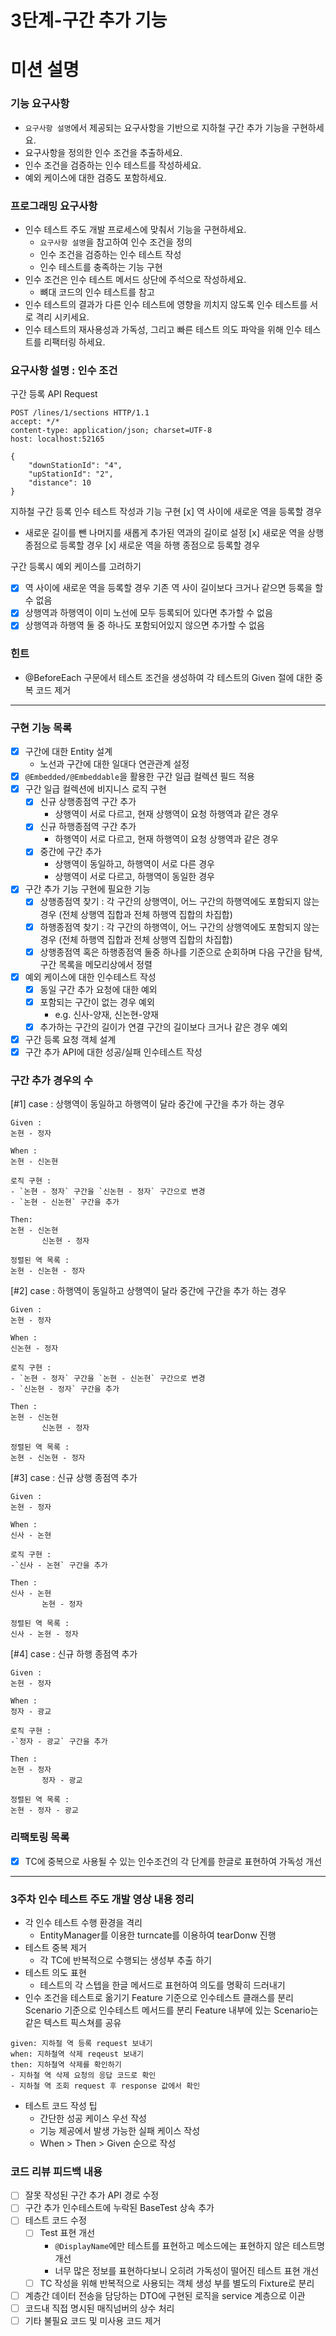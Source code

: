 3단계-구간 추가 기능
===
# 미션 설명
### 기능 요구사항
- `요구사항 설명`에서 제공되는 요구사항을 기반으로 지하철 구간 추가 기능을 구현하세요.
- 요구사항을 정의한 인수 조건을 추출하세요.
- 인수 조건을 검증하는 인수 테스트를 작성하세요.
- 예외 케이스에 대한 검증도 포함하세요.

### 프로그래밍 요구사항
- 인수 테스트 주도 개발 프로세스에 맞춰서 기능을 구현하세요.
  - `요구사항 설명`을 참고하여 인수 조건을 정의
  - 인수 조건을 검증하는 인수 테스트 작성
  - 인수 테스트를 충족하는 기능 구현
- 인수 조건은 인수 테스트 메서드 상단에 주석으로 작성하세요.
  - 뼈대 코드의 인수 테스트를 참고
- 인수 테스트의 결과가 다른 인수 테스트에 영향을 끼치지 않도록 인수 테스트를 서로 격리 시키세요.
- 인수 테스트의 재사용성과 가독성, 그리고 빠른 테스트 의도 파악을 위해 인수 테스트를 리팩터링 하세요.

### 요구사항 설명 : 인수 조건
구간 등록 API Request
```
POST /lines/1/sections HTTP/1.1
accept: */*
content-type: application/json; charset=UTF-8
host: localhost:52165

{
    "downStationId": "4",
    "upStationId": "2",
    "distance": 10
}
```

지하철 구간 등록 인수 테스트 작성과 기능 구현
[x] 역 사이에 새로운 역을 등록할 경우
  - 새로운 길이를 뺀 나머지를 새롭게 추가된 역과의 길이로 설정
[x] 새로운 역을 상행 종점으로 등록할 경우
[x] 새로운 역을 하행 종점으로 등록할 경우

구간 등록시 예외 케이스를 고려하기
  - [x] 역 사이에 새로운 역을 등록할 경우 기존 역 사이 길이보다 크거나 같으면 등록을 할 수 없음
  - [x] 상행역과 하행역이 이미 노선에 모두 등록되어 있다면 추가할 수 없음
  - [x] 상행역과 하행역 둘 중 하나도 포함되어있지 않으면 추가할 수 없음

### 힌트
- @BeforeEach 구문에서 테스트 조건을 생성하여 각 테스트의 Given 절에 대한 중복 코드 제거
---

### 구현 기능 목록
- [x] 구간에 대한 Entity 설계
  - 노선과 구간에 대한 일대다 연관관계 설정
- [x] `@Embedded/@Embeddable`을 활용한 구간 일급 컬렉션 필드 적용
- [x] 구간 일급 컬렉션에 비지니스 로직 구현
  - [x] 신규 상행종점역 구간 추가
    - 상행역이 서로 다르고, 현재 상행역이 요청 하행역과 같은 경우
  - [x] 신규 하행종점역 구간 추가
    - 하행역이 서로 다르고, 현재 하행역이 요청 상행역과 같은 경우
  - [x] 중간에 구간 추가
    - 상행역이 동일하고, 하행역이 서로 다른 경우
    - 상행역이 서로 다르고, 하행역이 동일한 경우
- [x] 구간 추가 기능 구현에 필요한 기능 
  - [x] 상행종점역 찾기 : 각 구간의 상행역이, 어느 구간의 하행역에도 포함되지 않는 경우 (전체 상행역 집합과 전체 하행역 집합의 차집합)
  - [x] 하행종점역 찾기 : 각 구간의 하행역이, 어느 구간의 상행역에도 포함되지 않는 경우 (전체 하행역 집합과 전체 상행역 집합의 차집합)
  - [x] 상행종점역 혹은 하행종점역 둘중 하나를 기준으로 순회하며 다음 구간을 탐색, 구간 목록을 메모리상에서 정렬 
- [x] 예외 케이스에 대한 인수테스트 작성
  - [x] 동일 구간 추가 요청에 대한 예외
  - [x] 포함되는 구간이 없는 경우 예외
    - e.g. 신사-양재, 신논현-양재
  - [x] 추가하는 구간의 길이가 연결 구간의 길이보다 크거나 같은 경우 예외
- [x] 구간 등록 요청 객체 설계
- [x] 구간 추가 API에 대한 성공/실패 인수테스트 작성

### 구간 추가 경우의 수
[#1] case : 상행역이 동일하고 하행역이 달라 중간에 구간을 추가 하는 경우
```text
Given :
논현 - 정자

When :
논현 - 신논현

로직 구현 :
- `논현 - 정자` 구간을 `신논현 - 정자` 구간으로 변경 
- `논현 - 신논현` 구간을 추가

Then: 
논현 - 신논현
       신논현 - 정자

정렬된 역 목록 :
논현 - 신논현 - 정자
```

[#2] case : 하행역이 동일하고 상행역이 달라 중간에 구간을 추가 하는 경우
```text
Given :
논현 - 정자

When :
신논현 - 정자

로직 구현 :
- `논현 - 정자` 구간을 `논현 - 신논현` 구간으로 변경
- `신논현 - 정자` 구간을 추가

Then :
논현 - 신논현
       신논현 - 정자

정렬된 역 목록 :
논현 - 신논현 - 정자
```

[#3] case : 신규 상행 종점역 추가
```text
Given :
논현 - 정자

When :
신사 - 논현

로직 구현 :
-`신사 - 논현` 구간을 추가

Then :
신사 - 논현
       논현 - 정자

정렬된 역 목록 :
신사 - 논현 - 정자
```

[#4] case : 신규 하행 종점역 추가
```text
Given :
논현 - 정자

When :
정자 - 광교

로직 구현 :
-`정자 - 광교` 구간을 추가

Then :
논현 - 정자
       정자 - 광교

정렬된 역 목록 :
논현 - 정자 - 광교
```

### 리팩토링 목록
- [x] TC에 중복으로 사용될 수 있는 인수조건의 각 단계를 한글로 표현하여 가독성 개선

---

### 3주차 인수 테스트 주도 개발 영상 내용 정리
- 각 인수 테스트 수행 환경을 격리
  - EntityManager를 이용한 turncate를 이용하여 tearDonw 진행
- 테스트 중복 제거
  - 각 TC에 반복적으로 수행되는 생성부 추출 하기
- 테스트 의도 표현
   - 테스트의 각 스텝을 한글 메서드로 표현하여 의도를 명확히 드러내기
- 인수 조건을 테스트로 옮기기
Feature 기준으로 인수테스트 클래스를 분리
Scenario 기준으로 인수테스트 메서드를 분리
Feature 내부에 있는 Scenario는 같은 텍스트 픽스쳐를 공유
```
given: 지하철 역 등록 request 보내기
when: 지하철역 삭제 reqeust 보내기
then: 지하철역 삭제를 확인하기
- 지하철 역 삭제 요청의 응답 코드로 확인
- 지하철 역 조회 request 후 response 값에서 확인
```
- 테스트 코드 작성 팁
  - 간단한 성공 케이스 우선 작성
  - 기능 제공에서 발생 가능한 실패 케이스 작성
  - When > Then > Given 순으로 작성
  
### 코드 리뷰 피드백 내용
- [ ] 잘못 작성된 구간 추가 API 경로 수정
- [ ] 구간 추가 인수테스트에 누락된 BaseTest 상속 추가
- [ ] 테스트 코드 수정
  - [ ] Test 표현 개선
    - `@DisplayName`에만 테스트를 표현하고 메소드에는 표현하지 않은 테스트명 개선
    - 너무 많은 정보를 표현하다보니 오히려 가독성이 떨어진 테스트 표현 개선
  - [ ] TC 작성을 위해 반복적으로 사용되는 객체 생성 부를 별도의 Fixture로 분리
- [ ] 계층간 데이터 전송을 담당하는 DTO에 구현된 로직을 service 계층으로 이관  
- [ ] 코드내 직접 명시된 매직넘버의 상수 처리
- [ ] 기타 불필요 코드 및 미사용 코드 제거
